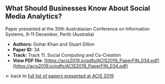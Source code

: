 ## What Should Businesses Know About Social Media Analytics?

Paper presented at the 30th Australasian Conference on Information Systems, 9-11 December, Perth (Australia)
- **Authors:** Gohar Khan and Stuart Dillon
- **Paper ID:** 34
- **Track:** Track 11. Social Computing and Co-Creation
- **View PDF file**: [https://acis2019.io/pdfs/ACIS2019_PaperFIN_034.pdf](https://acis2019.io/pdfs/ACIS2019_PaperFIN_034.pdf)

&larr; back to [full list of papers presented at ACIS 2019](https://acis2019.io/)